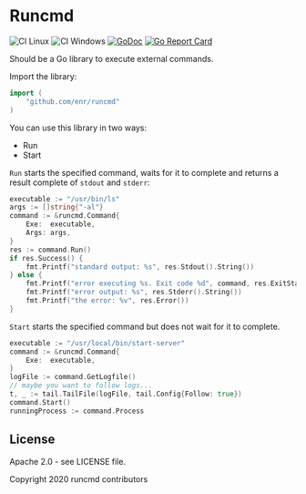 # Runcmd

![CI Linux](https://github.com/enr/runcmd/workflows/CI%20Nix/badge.svg)
![CI Windows](https://github.com/enr/runcmd/workflows/CI%20Windows/badge.svg)
[![GoDoc](https://godoc.org/github.com/enr/runcmd?status.svg)](https://pkg.go.dev/github.com/enr/runcmd)
[![Go Report Card](https://goreportcard.com/badge/github.com/enr/runcmd)](https://goreportcard.com/report/github.com/enr/runcmd)

Should be a Go library to execute external commands.

Import the library:

```Go
import (
    "github.com/enr/runcmd"
)
```

You can use this library in two ways:

- Run
- Start

`Run` starts the specified command, waits for it to complete and returns a result complete of `stdout` and `stderr`:

```Go
executable := "/usr/bin/ls"
args := []string{"-al"}
command := &runcmd.Command{
    Exe:  executable,
    Args: args,
}
res := command.Run()
if res.Success() {
    fmt.Printf("standard output: %s", res.Stdout().String())
} else {
    fmt.Printf("error executing %s. Exit code %d", command, res.ExitStatus())
    fmt.Printf("error output: %s", res.Stderr().String())
    fmt.Printf("the error: %v", res.Error())
}
```

`Start` starts the specified command but does not wait for it to complete.

```Go
executable := "/usr/local/bin/start-server"
command := &runcmd.Command{
    Exe:  executable,
}
logFile := command.GetLogfile()
// maybe you want to follow logs...
t, _ := tail.TailFile(logFile, tail.Config{Follow: true})
command.Start()
runningProcess := command.Process
```

## License

Apache 2.0 - see LICENSE file.

Copyright 2020 runcmd contributors
